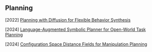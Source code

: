 ## Planning

[2022] [Planning with Diffusion for Flexible Behavior Synthesis](https://arxiv.org/abs/2205.09991)

[2024] [Language-Augmented Symbolic Planner for Open-World Task Planning](https://arxiv.org/abs/2407.09792)

[2024] [Configuration Space Distance Fields for Manipulation Planning](https://arxiv.org/abs/2406.01137)